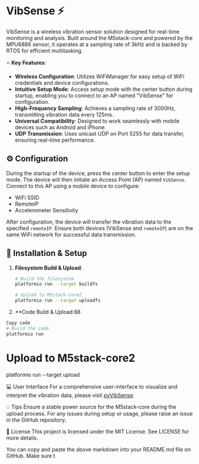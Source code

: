 # VibSense :zap:

VibSense is a wireless vibration sensor solution designed for real-time monitoring and analysis. Built around the M5stack-core and powered by the MPU6886 sensor, it operates at a sampling rate of 3kHz and is backed by RTOS for efficient multitasking.

:star: **Key Features**:
- **Wireless Configuration**: Utilizes WiFiManager for easy setup of WiFi credentials and device configurations.
- **Intuitive Setup Mode**: Access setup mode with the center button during startup, enabling you to connect to an AP named "VibSense" for configuration.
- **High-Frequency Sampling**: Achieves a sampling rate of 3000Hz, transmitting vibration data every 125ms.
- **Universal Compatibility**: Designed to work seamlessly with mobile devices such as Android and iPhone.
- **UDP Transmission**: Uses unicast UDP on Port 5255 for data transfer, ensuring real-time performance.

## :gear: Configuration

During the startup of the device, press the center button to enter the setup mode. The device will then initiate an Access Point (AP) named `VibSense`. Connect to this AP using a mobile device to configure:

- WiFi SSID
- RemoteIP 
- Accelerometer Sensitivity

After configuration, the device will transfer the vibration data to the specified `remoteIP`. Ensure both devices (VibSense and `remoteIP`) are on the same WiFi network for successful data transmission.

## :rocket: Installation & Setup

1. **Filesystem Build & Upload**:
   ```bash
   # Build the filesystem
   platformio run --target buildfs

   # Upload to M5stack-core2
   platformio run --target uploadfs

2. **Code Build & Upload:88
  ```bash
  Copy code
  # Build the code
  platformio run
```

# Upload to M5stack-core2
platformio run --target upload

:computer: User Interface
For a comprehensive user-interface to visualize and interpret the vibration data, please visit [pyVibSense](https://github.com/pyVibSense).

:bulb: Tips
Ensure a stable power source for the M5stack-core during the upload process.
For any issues during setup or usage, please raise an issue in the GitHub repository.


:memo: License
This project is licensed under the MIT License. See LICENSE for more details.


You can copy and paste the above markdown into your README.md file on GitHub. Make sure t
